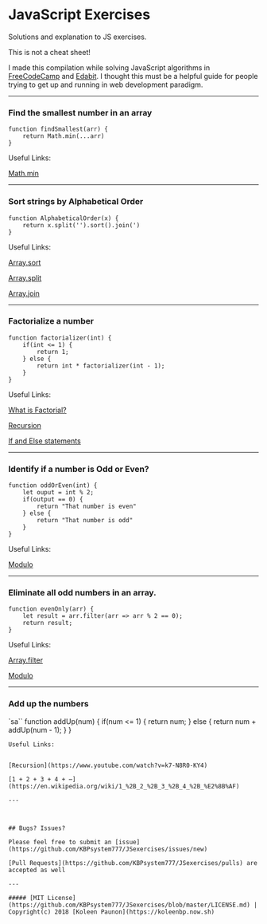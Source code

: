 JavaScript Exercises
======
Solutions and explanation to JS exercises.

This is not a cheat sheet!

I made this compilation while solving JavaScript algorithms in [FreeCodeCamp](https://www.freecodecamp.org) and [Edabit](https://edabit.com/). I thought this must be a helpful guide for people trying to get up and running in web development paradigm.

------



### Find the smallest number in an array

```
function findSmallest(arr) {
    return Math.min(...arr)
}
```
Useful Links:


[Math.min](https://developer.mozilla.org/en-US/docs/Web/JavaScript/Reference/Global_Objects/Math/min)

---
### Sort strings by Alphabetical Order
```
function AlphabeticalOrder(x) {
    return x.split('').sort().join(')
}
```
Useful Links:


[Array.sort](https://developer.mozilla.org/en-US/docs/Web/JavaScript/Reference/Global_Objects/Array/sort)


[Array.split](https://developer.mozilla.org/en-US/docs/Web/JavaScript/Reference/Global_Objects/String/split)

[Array.join](https://developer.mozilla.org/en-US/docs/Web/JavaScript/Reference/Global_Objects/Array/join)

---

### Factorialize a number
```
function factorializer(int) {
    if(int <= 1) {
        return 1;
    } else {
        return int * factorializer(int - 1);
    }
}
```
Useful Links:


[What is Factorial?](https://en.wikipedia.org/wiki/Factorial)


[Recursion](https://www.youtube.com/watch?v=k7-N8R0-KY4)

[If and Else statements](https://developer.mozilla.org/en-US/docs/Web/JavaScript/Reference/Statements/if...else)

---

### Identify if a number is Odd or Even?
```
function oddOrEven(int) {
    let ouput = int % 2;
    if(output == 0) {
        return "That number is even"
    } else {
        return "That number is odd"
    }
}
```
Useful Links:


[Modulo](https://developer.mozilla.org/en-US/docs/Web/JavaScript/Reference/Operators/Arithmetic_Operators#Remainder_())

---

### Eliminate all odd numbers in an array.
```
function evenOnly(arr) {
    let result = arr.filter(arr => arr % 2 == 0);
    return result;
}
```
Useful Links:


[Array.filter](https://developer.mozilla.org/en-US/docs/Web/JavaScript/Reference/Global_Objects/Array/filter)

[Modulo](https://developer.mozilla.org/en-US/docs/Web/JavaScript/Reference/Operators/Arithmetic_Operators#Remainder_())

---


### Add up the numbers
`sa``
function addUp(num) {
    if(num <= 1) {
        return num;
    } else {
        return num + addUp(num - 1);
    }
}
```
Useful Links:


[Recursion](https://www.youtube.com/watch?v=k7-N8R0-KY4)

[1 + 2 + 3 + 4 + ⋯](https://en.wikipedia.org/wiki/1_%2B_2_%2B_3_%2B_4_%2B_%E2%8B%AF)

---



## Bugs? Issues?

Please feel free to submit an [issue](https://github.com/KBPsystem777/JSexercises/issues/new)

[Pull Requests](https://github.com/KBPsystem777/JSexercises/pulls) are accepted as well

---

##### [MIT License](https://github.com/KBPsystem777/JSexercises/blob/master/LICENSE.md) | Copyright(c) 2018 [Koleen Paunon](https://koleenbp.now.sh)